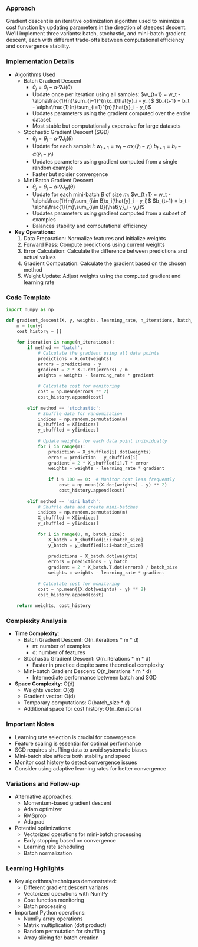 ### Approach

Gradient descent is an iterative optimization algorithm used to minimize a cost function by updating parameters in the direction of steepest descent. We'll implement three variants: batch, stochastic, and mini-batch gradient descent, each with different trade-offs between computational efficiency and convergence stability.

### Implementation Details

- Algorithms Used
    - Batch Gradient Descent
        - $\theta_j = \theta_j - \alpha \centerdot \nabla J(\theta)$
        - Update once per iteration using all samples: $w_{t+1} = w_t - \alpha\frac{1}{n}\sum_{i=1}^{n}x_i(\hat{y}_i - y_i)$ $b_{t+1} = b_t - \alpha\frac{1}{n}\sum_{i=1}^{n}(\hat{y}_i - y_i)$
        - Updates parameters using the gradient computed over the entire dataset
        - Most stable but computationally expensive for large datasets
    - Stochastic Gradient Descent (SGD)
        - $\theta_j = \theta_j - \alpha \centerdot \nabla J_i(\theta)$
        - Update for each sample $i$: $w_{t+1} = w_t - \alpha x_i(\hat{y}_i - y_i)$ $b_{t+1} = b_t - \alpha(\hat{y}_i - y_i)$
        - Updates parameters using gradient computed from a single random example
        - Faster but noisier convergence
    - Mini Batch Gradient Descent
        - $\theta_j = \theta_j - \alpha \centerdot \nabla J_B(\theta)$
        - Update for each mini-batch $B$ of size $m$: $w_{t+1} = w_t - \alpha\frac{1}{m}\sum_{i\in B}x_i(\hat{y}_i - y_i)$ $b_{t+1} = b_t - \alpha\frac{1}{m}\sum_{i\in B}(\hat{y}_i - y_i)$
        - Updates parameters using gradient computed from a subset of examples
        - Balances stability and computational efficiency
- **Key Operations**:
    1. Data Preparation: Normalize features and initialize weights
    2. Forward Pass: Compute predictions using current weights
    3. Error Calculation: Calculate the difference between predictions and actual values
    4. Gradient Computation: Calculate the gradient based on the chosen method
    5. Weight Update: Adjust weights using the computed gradient and learning rate

### Code Template

```python
import numpy as np

def gradient_descent(X, y, weights, learning_rate, n_iterations, batch_size=32, method='batch'):
    m = len(y)
    cost_history = []
    
    for iteration in range(n_iterations):
        if method == 'batch':
            # Calculate the gradient using all data points
            predictions = X.dot(weights)
            errors = predictions - y
            gradient = 2 * X.T.dot(errors) / m
            weights = weights - learning_rate * gradient
            
            # Calculate cost for monitoring
            cost = np.mean(errors ** 2)
            cost_history.append(cost)
        
        elif method == 'stochastic':
            # Shuffle data for randomization
            indices = np.random.permutation(m)
            X_shuffled = X[indices]
            y_shuffled = y[indices]
            
            # Update weights for each data point individually
            for i in range(m):
                prediction = X_shuffled[i].dot(weights)
                error = prediction - y_shuffled[i]
                gradient = 2 * X_shuffled[i].T * error
                weights = weights - learning_rate * gradient
                
                if i % 100 == 0:  # Monitor cost less frequently
                    cost = np.mean((X.dot(weights) - y) ** 2)
                    cost_history.append(cost)
        
        elif method == 'mini_batch':
            # Shuffle data and create mini-batches
            indices = np.random.permutation(m)
            X_shuffled = X[indices]
            y_shuffled = y[indices]
            
            for i in range(0, m, batch_size):
                X_batch = X_shuffled[i:i+batch_size]
                y_batch = y_shuffled[i:i+batch_size]
                
                predictions = X_batch.dot(weights)
                errors = predictions - y_batch
                gradient = 2 * X_batch.T.dot(errors) / batch_size
                weights = weights - learning_rate * gradient
            
            # Calculate cost for monitoring
            cost = np.mean((X.dot(weights) - y) ** 2)
            cost_history.append(cost)
                
    return weights, cost_history
```

### Complexity Analysis

- **Time Complexity**:
    - Batch Gradient Descent: O(n_iterations * m * d)
        - m: number of examples
        - d: number of features
    - Stochastic Gradient Descent: O(n_iterations * m * d)
        - Faster in practice despite same theoretical complexity
    - Mini-batch Gradient Descent: O(n_iterations * m * d)
        - Intermediate performance between batch and SGD
- **Space Complexity**: O(d)
    - Weights vector: O(d)
    - Gradient vector: O(d)
    - Temporary computations: O(batch_size * d)
    - Additional space for cost history: O(n_iterations)

### Important Notes

- Learning rate selection is crucial for convergence
- Feature scaling is essential for optimal performance
- SGD requires shuffling data to avoid systematic biases
- Mini-batch size affects both stability and speed
- Monitor cost history to detect convergence issues
- Consider using adaptive learning rates for better convergence

### Variations and Follow-up

- Alternative approaches:
    - Momentum-based gradient descent
    - Adam optimizer
    - RMSprop
    - Adagrad
- Potential optimizations:
    - Vectorized operations for mini-batch processing
    - Early stopping based on convergence
    - Learning rate scheduling
    - Batch normalization

### Learning Highlights

- Key algorithms/techniques demonstrated:
    - Different gradient descent variants
    - Vectorized operations with NumPy
    - Cost function monitoring
    - Batch processing
- Important Python operations:
    - NumPy array operations
    - Matrix multiplication (dot product)
    - Random permutation for shuffling
    - Array slicing for batch creation

